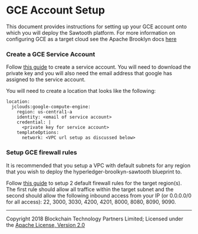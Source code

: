 GCE Account Setup
=================

This document provides instructions for setting up your GCE account onto which you will deploy the Sawtooth platform.  For more information on configuring GCE as a target cloud see the Apache Brooklyn docs [here](https://brooklyn.apache.org/v/latest/locations/index.html#google-compute-engine-gce)

### Create a GCE Service Account

Follow [this guide](https://cloud.google.com/iam/docs/service-accounts) to create a service account.  You will need to download the private key and you will also need the email address that google has assigned to the service account.

You will need to create a location that looks like the following:

```
location:
  jclouds:google-compute-engine:
    region: us-central1-a
    identity: <email of service account>
    credential: |
      <private key for service account>
    templateOptions:
      network: <VPC url setup as discussed below>
```

### Setup GCE firewall rules

It is recommended that you setup a VPC with default subnets for any region that you wish to deploy the hyperledger-broolkyn-sawtooth blueprint to.

Follow [this guide](https://cloud.google.com/appengine/docs/standard/python/creating-firewalls) to setup 2 default firewall rules for the target region(s).  The first rule should allow all traffice within the target subnet and the second should allow the following inbound access from your IP (or 0.0.0.0/0 for all access): 22, 3000, 3030, 4200, 4201, 8000, 8080, 8090, 9090.

---
Copyright 2018 Blockchain Technology Partners Limited; Licensed under the [Apache License, Version 2.0](../LICENSE)
